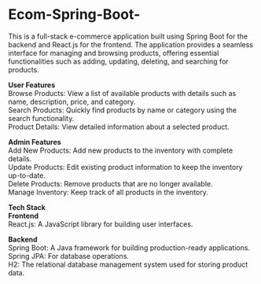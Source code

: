 # Ecom-Spring-Boot-
This is a full-stack e-commerce application built using Spring Boot for the backend and React.js for the frontend. The application provides a seamless interface for managing and browsing products, offering essential functionalities such as adding, updating, deleting, and searching for products.<br>

<b>User Features</b><br>
Browse Products: View a list of available products with details such as name, description, price, and category.<br>
Search Products: Quickly find products by name or category using the search functionality.<br>
Product Details: View detailed information about a selected product.<br>

<b>Admin Features</b><br>
Add New Products: Add new products to the inventory with complete details.<br>
Update Products: Edit existing product information to keep the inventory up-to-date.<br>
Delete Products: Remove products that are no longer available.<br>
Manage Inventory: Keep track of all products in the inventory.<br>

<b>Tech Stack</b><br>
<b>Frontend</b><br>
React.js: A JavaScript library for building user interfaces.<br>

<b>Backend</b><br>
Spring Boot: A Java framework for building production-ready applications.<br>
Spring JPA: For database operations.<br>
H2: The relational database management system used for storing product data.<br>
